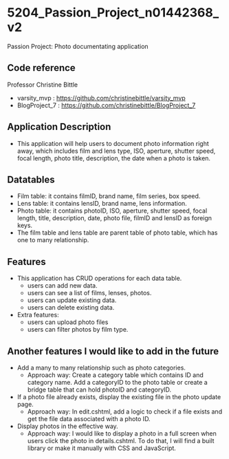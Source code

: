 # 5204_Passion_Project_n01442368_v2
Passion Project: Photo documentating application

## Code reference
Professor Christine Bittle
 - varsity_mvp : https://github.com/christinebittle/varsity_mvp
 - BlogProject_7 : https://github.com/christinebittle/BlogProject_7

## Application Description
 - This application will help users to document photo information right away, which includes film and lens type, ISO, aperture, shutter speed, focal length, photo title, description, the date when a photo is taken.

## Datatables
 - Film table: it contains filmID, brand name, film series, box speed.
 - Lens table: it contains lensID, brand name, lens information.
 - Photo table: it contains photoID, ISO, aperture, shutter speed, focal length, title, description, date, photo file, filmID and lensID as foreign keys.
 - The film table and lens table are parent table of photo table, which has one to many relationship.

## Features
 - This application has CRUD operations for each data table.
   - users can add new data.
   - users can see a list of films, lenses, photos.
   - users can update existing data.
   - users can delete existing data.
 - Extra features:
   - users can upload photo files
   - users can filter photos by film type.

## Another features I would like to add in the future
 - Add a many to many relationship such as photo categories.
   - Approach way: Create a category table which contains ID and category name. Add a categoryID to the photo table or create a bridge table that can hold photoID and categoryID.
 - If a photo file already exists, display the existing file in the photo update page. 
   - Approach way: In edit.cshtml, add a logic to check if a file exists and get the file data associated with a photo ID.
 - Display photos in the effective way.
   - Approach way: I would like to display a photo in a full screen when users click the photo in details.cshtml. To do that, I will find a built library or make it manually with CSS and JavaScript.
